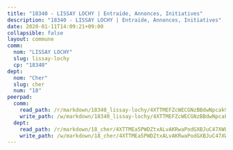 ```yaml
---
title: "18340 - LISSAY LOCHY | Entraide, Annonces, Initiatives"
description: "18340 - LISSAY LOCHY | Entraide, Annonces, Initiatives"
date: 2020-01-11T14:09:21+09:00
collapsible: false
layout: commune
comm:
  nom: "LISSAY LOCHY"
  slug: lissay-lochy
  cp: "18340"
dept:
  nom: "Cher"
  slug: cher
  num: "18"
peerpad:
  comm:
    read_path: /r/markdown/18340_lissay-lochy/4XTTMEFZcWECGNzBBdwNpcak9BRJQFKifGZRoUXWDCQKWG2xe
    write_path: /w/markdown/18340_lissay-lochy/4XTTMEFZcWECGNzBBdwNpcak9BRJQFKifGZRoUXWDCQKWG2xe-K3TgTnfsgx1m43Rr4DbLGYGD6DrWR7fzZzirhjBonqAyoVkQaqgu4EGGju4mgD8892WYMWZZoTXUhBea3LK458gBHFQpycWM8Hqs1nhmcfX29tiaquMiwo7HwEjMxEBQLJN66Sbx
  dept:
    read_path: /r/markdown/18_cher/4XTTMEa5PWDZtxALvAKRwaPodGXBJuC47XWLMLZ5hCaMSik3w
    write_path: /w/markdown/18_cher/4XTTMEa5PWDZtxALvAKRwaPodGXBJuC47XWLMLZ5hCaMSik3w-K3TgTvT6tiupPRTeoV2zMggT6E77BmY6Zeeqwk1pvv6Bfo4GHKoyLD2hQDLMcNajnfixB5aDgngmFZba1jsFtXhXJhkZaMz5Fno5UjuUU6mkQFXv9cWu6FJLmGRziLMtgTSufDeD
---
```


